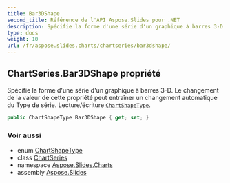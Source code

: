 ```yaml
---
title: Bar3DShape
second_title: Référence de l'API Aspose.Slides pour .NET
description: Spécifie la forme d'une série d'un graphique à barres 3-D. Le changement de la valeur de cette propriété peut entraîner un changement automatique du Type de série. Lecture/écriture ChartShapeTypeaspose.slides/chartshapetype.
type: docs
weight: 10
url: /fr/aspose.slides.charts/chartseries/bar3dshape/
---
```


## ChartSeries.Bar3DShape propriété

Spécifie la forme d'une série d'un graphique à barres 3-D. Le changement de la valeur de cette propriété peut entraîner un changement automatique du Type de série. Lecture/écriture [`ChartShapeType`](../../chartshapetype).

```csharp
public ChartShapeType Bar3DShape { get; set; }
```

### Voir aussi

* enum [ChartShapeType](../../chartshapetype)
* class [ChartSeries](../../chartseries)
* namespace [Aspose.Slides.Charts](../../chartseries)
* assembly [Aspose.Slides](../../../)

<!-- NE PAS ÉDITEZ : généré par xmldocmd pour Aspose.Slides.dll -->